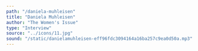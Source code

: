 ```yaml
---
path: "/daniela-muhleisen"
title: "Daniela Muhleisen"
author: "The Women's Issue"
type: "Interview"
source: "../icons/11.jpg"  
sound: "/static/danielamuhleisen-eff96fdc3094164a16ba257c9ea0d50a.mp3"
---
```

